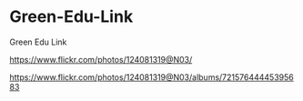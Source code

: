 # Green-Edu-Link
Green Edu Link

https://www.flickr.com/photos/124081319@N03/

https://www.flickr.com/photos/124081319@N03/albums/72157644445395683
